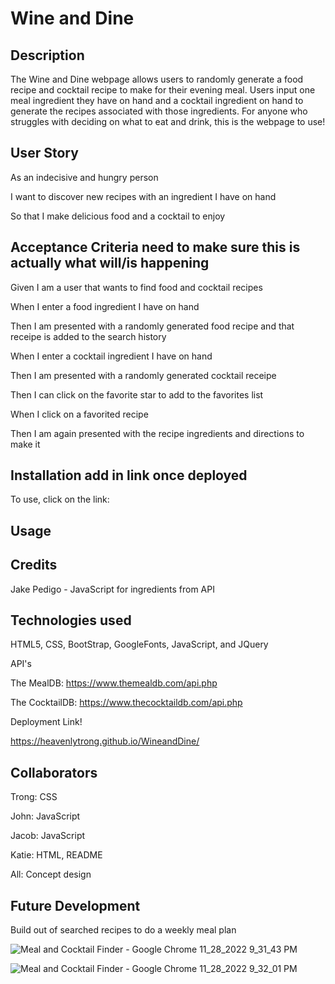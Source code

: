 # Wine and Dine

## Description

The Wine and Dine webpage allows users to randomly generate a food recipe and cocktail recipe to make for their evening meal.  Users input one meal ingredient they have on hand and a cocktail ingredient on hand to generate the recipes associated with those ingredients.  For anyone who struggles with deciding on what to eat and drink, this is the webpage to use!

## User Story

As an indecisive and hungry person

I want to discover new recipes with an ingredient I have on hand

So that I make delicious food and a cocktail to enjoy

## Acceptance Criteria **need to make sure this is actually what will/is happening**

Given I am a user that wants to find food and cocktail recipes

When I enter a food ingredient I have on hand

Then I am presented with a randomly generated food recipe and that receipe is added to the search history

When I enter a cocktail ingredient I have on hand

Then I am presented with a randomly generated cocktail receipe 

Then I can click on the favorite star to add to the favorites list

When I click on a favorited recipe

Then I am again presented with the recipe ingredients and directions to make it

## Installation **add in link once deployed**

To use, click on the link: 

## Usage

## Credits

Jake Pedigo - JavaScript for ingredients from API

## Technologies used

HTML5, CSS, BootStrap, GoogleFonts, JavaScript, and JQuery

API's

The MealDB: https://www.themealdb.com/api.php

The CocktailDB: https://www.thecocktaildb.com/api.php

Deployment Link! 

https://heavenlytrong.github.io/WineandDine/

## Collaborators

Trong: CSS

John: JavaScript

Jacob: JavaScript

Katie: HTML, README

All: Concept design

## Future Development

Build out of searched recipes to do a weekly meal plan




![Meal and Cocktail Finder - Google Chrome 11_28_2022 9_31_43 PM](https://user-images.githubusercontent.com/106408898/204439576-00488282-3c83-4610-b5b5-0dde8b3e7894.png)


![Meal and Cocktail Finder - Google Chrome 11_28_2022 9_32_01 PM](https://user-images.githubusercontent.com/106408898/204439568-3d3295e0-5063-4ea8-890e-1eef1867d91a.png)

  
